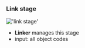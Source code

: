 ### Link stage
!['link stage'](/link%20stage.png)
- **Linker** manages this stage
- input: all object codes